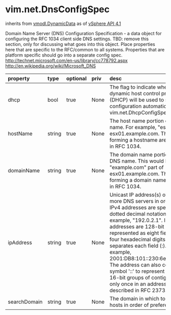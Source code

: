 vim.net.DnsConfigSpec
=====================
inherits from [vmodl.DynamicData](docs/vmodl.DynamicData.md)
as of [vSphere API 4.1](vim.version.md#vim.version.version6)


Domain Name Server (DNS) Configuration Specification -   a data object for configuring the RFC 1034 client side DNS settings.   TBD: remove this section, only for discussing what goes into this object.   Place properties here that are specific to the RFC/common to all systems.   Properties that are platform specific should go into a separate config spec.       http://technet.microsoft.com/en-us/library/cc778792.aspx      http://en.wikipedia.org/wiki/Microsoft_DNS

| property | type | optional | priv | desc |
|:---------|:-----|:---------|:-----|:-----|
| dhcp | bool | true | None | The flag to indicate whether or not dynamic host control   protocol (DHCP) will be used to set DNS configuration automatically.   See vim.net.DhcpConfigSpec |
| hostName | string | true | None | The host name portion of DNS name. For example,   "esx01" part of esx01.example.com. The rules for forming a hostname   are specified in RFC 1034. |
| domainName | string | true | None | The domain name portion of the DNS name. This would be the   "example.com" part of  esx01.example.com. The rules for forming   a domain name are defined in RFC 1034. |
| ipAddress | string | true | None | Unicast IP address(s) of one or more DNS servers in order of use.   IPv4 addresses are specified using   dotted decimal notation.  For example, "192.0.2.1".   IPv6 addresses are 128-bit addresses represented as   eight fields of up to four hexadecimal digits.   A colon separates each field (:). For example,   2001:DB8:101::230:6eff:fe04:d9ff. The address can also consist of the   symbol '::' to represent multiple 16-bit groups of   contiguous 0's only once in an address as described in RFC 2373. |
| searchDomain | string | true | None | The domain in which to search for hosts in order of preference. |



